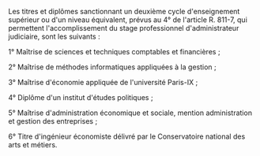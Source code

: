 Les titres et diplômes sanctionnant un deuxième cycle d'enseignement supérieur ou d'un niveau équivalent, prévus au 4° de l'article R. 811-7, qui permettent l'accomplissement du stage professionnel d'administrateur judiciaire, sont les suivants :

1° Maîtrise de sciences et techniques comptables et financières ;

2° Maîtrise de méthodes informatiques appliquées à la gestion ;

3° Maîtrise d'économie appliquée de l'université Paris-IX ;

4° Diplôme d'un institut d'études politiques ;

5° Maîtrise d'administration économique et sociale, mention administration et gestion des entreprises ;

6° Titre d'ingénieur économiste délivré par le Conservatoire national des arts et métiers.
